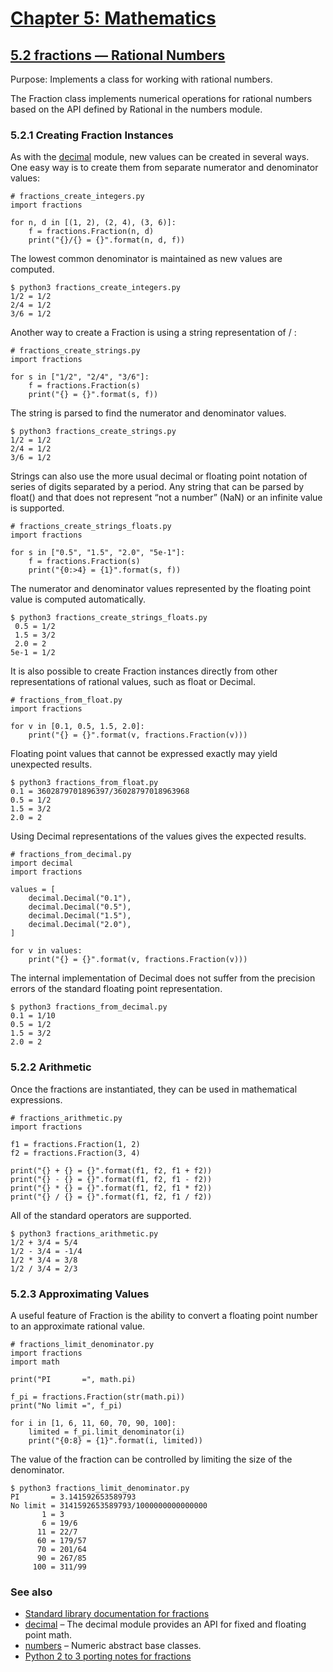 # [Chapter 5: Mathematics](https://pymotw.com/3/numeric.html)

## [5.2 fractions — Rational Numbers](https://pymotw.com/3/fractions/index.html)

Purpose:	Implements a class for working with rational numbers.

The Fraction class implements numerical operations for rational numbers based on the API defined by Rational in the numbers module.

### 5.2.1 Creating Fraction Instances

As with the [decimal](https://pymotw.com/3/decimal/index.html#module-decimal) module, new values can be created in several ways. One easy way is to create them from separate numerator and denominator values:

```
# fractions_create_integers.py
import fractions

for n, d in [(1, 2), (2, 4), (3, 6)]:
    f = fractions.Fraction(n, d)
    print("{}/{} = {}".format(n, d, f))
```

The lowest common denominator is maintained as new values are computed.

```
$ python3 fractions_create_integers.py
1/2 = 1/2
2/4 = 1/2
3/6 = 1/2
```

Another way to create a Fraction is using a string representation of <numerator> / <denominator>:

```
# fractions_create_strings.py
import fractions

for s in ["1/2", "2/4", "3/6"]:
    f = fractions.Fraction(s)
    print("{} = {}".format(s, f))
```

The string is parsed to find the numerator and denominator values.

```
$ python3 fractions_create_strings.py
1/2 = 1/2
2/4 = 1/2
3/6 = 1/2
```

Strings can also use the more usual decimal or floating point notation of series of digits separated by a period. Any string that can be parsed by float() and that does not represent “not a number” (NaN) or an infinite value is supported.

```
# fractions_create_strings_floats.py
import fractions

for s in ["0.5", "1.5", "2.0", "5e-1"]:
    f = fractions.Fraction(s)
    print("{0:>4} = {1}".format(s, f))
```

The numerator and denominator values represented by the floating point value is computed automatically.

```
$ python3 fractions_create_strings_floats.py
 0.5 = 1/2
 1.5 = 3/2
 2.0 = 2
5e-1 = 1/2
```

It is also possible to create Fraction instances directly from other representations of rational values, such as float or Decimal.

```
# fractions_from_float.py
import fractions

for v in [0.1, 0.5, 1.5, 2.0]:
    print("{} = {}".format(v, fractions.Fraction(v)))
```

Floating point values that cannot be expressed exactly may yield unexpected results.

```
$ python3 fractions_from_float.py
0.1 = 3602879701896397/36028797018963968
0.5 = 1/2
1.5 = 3/2
2.0 = 2
```

Using Decimal representations of the values gives the expected results.

```
# fractions_from_decimal.py
import decimal
import fractions

values = [
    decimal.Decimal("0.1"),
    decimal.Decimal("0.5"),
    decimal.Decimal("1.5"),
    decimal.Decimal("2.0"),
]

for v in values:
    print("{} = {}".format(v, fractions.Fraction(v)))
```

The internal implementation of Decimal does not suffer from the precision errors of the standard floating point representation.

```
$ python3 fractions_from_decimal.py
0.1 = 1/10
0.5 = 1/2
1.5 = 3/2
2.0 = 2
```

### 5.2.2 Arithmetic

Once the fractions are instantiated, they can be used in mathematical expressions.

```
# fractions_arithmetic.py
import fractions

f1 = fractions.Fraction(1, 2)
f2 = fractions.Fraction(3, 4)

print("{} + {} = {}".format(f1, f2, f1 + f2))
print("{} - {} = {}".format(f1, f2, f1 - f2))
print("{} * {} = {}".format(f1, f2, f1 * f2))
print("{} / {} = {}".format(f1, f2, f1 / f2))
```

All of the standard operators are supported.

```
$ python3 fractions_arithmetic.py
1/2 + 3/4 = 5/4
1/2 - 3/4 = -1/4
1/2 * 3/4 = 3/8
1/2 / 3/4 = 2/3
```

### 5.2.3 Approximating Values

A useful feature of Fraction is the ability to convert a floating point number to an approximate rational value.

```
# fractions_limit_denominator.py
import fractions
import math

print("PI       =", math.pi)

f_pi = fractions.Fraction(str(math.pi))
print("No limit =", f_pi)

for i in [1, 6, 11, 60, 70, 90, 100]:
    limited = f_pi.limit_denominator(i)
    print("{0:8} = {1}".format(i, limited))
```

The value of the fraction can be controlled by limiting the size of the denominator.

```
$ python3 fractions_limit_denominator.py
PI       = 3.141592653589793
No limit = 3141592653589793/1000000000000000
       1 = 3
       6 = 19/6
      11 = 22/7
      60 = 179/57
      70 = 201/64
      90 = 267/85
     100 = 311/99
```

### See also

* [Standard library documentation for fractions](https://docs.python.org/3/library/fractions.html)
* [decimal](https://pymotw.com/3/decimal/index.html#module-decimal) – The decimal module provides an API for fixed and floating point math.
* [numbers](https://docs.python.org/3/library/numbers.html) – Numeric abstract base classes.
* [Python 2 to 3 porting notes for fractions](https://pymotw.com/3/porting_notes.html#porting-fractions)